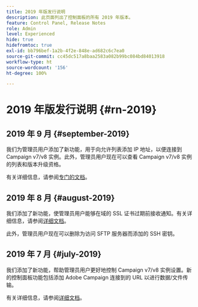 ```yaml
---
title: 2019 年版发行说明
description: 此页面列出了控制面板的所有 2019 年版本。
feature: Control Panel, Release Notes
role: Admin
level: Experienced
hide: true
hidefromtoc: true
exl-id: bb796bef-1a2b-4f2e-848e-ad682c6c7ea0
source-git-commit: cc45dc517a8baa2583a082b99bc084bd84013918
workflow-type: ht
source-wordcount: '156'
ht-degree: 100%

---
```


# 2019 年版发行说明 {#rn-2019}

## 2019 年 9 月 {#september-2019}

我们为管理员用户添加了新功能，用于向允许列表添加 IP 地址，以便连接到 Campaign v7/v8 实例。此外，管理员用户现在可以查看 Campaign v7/v8 实例的列表和版本升级资格。

有关详细信息，请参阅[专门的文档](../instances-settings/using/ip-allow-listing-instance-access.md)。

## 2019 年 8 月 {#august-2019}

我们添加了新功能，使管理员用户能够在域的 SSL 证书过期前接收通知。有关详细信息，请参阅[详细文档](../subdomains-certificates/using/monitoring-ssl-certificates.md)。

此外，管理员用户现在可以删除为访问 SFTP 服务器而添加的 SSH 密钥。

## 2019 年 7 月 {#july-2019}

我们添加了新功能，帮助管理员用户更好地控制 Campaign v7/v8 实例设置。新的控制面板功能包括添加 Adobe Campaign 连接到的 URL 以进行数据/文件传输。

有关详细信息，请参阅[详细文档](../instances-settings/using/url-permissions.md)。

